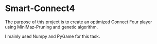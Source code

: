 # Smart-Connect4
The purpose of this project is to create an optimized Connect Four player using MiniMaz-Pruning and genetic algorithm. 

I mainly used Numpy and PyGame for this task.
